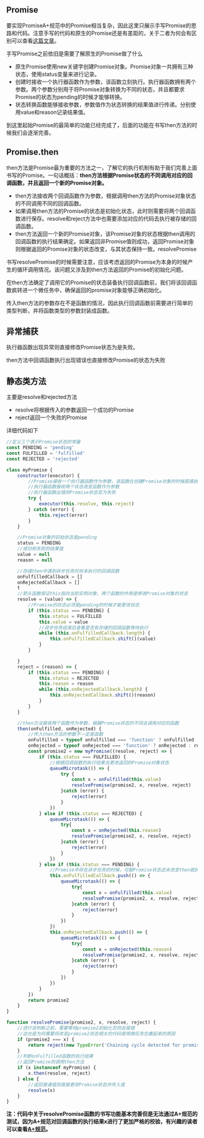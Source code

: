 ## Promise

要实现PromiseA+规范中的Promise相当复杂，因此这里只展示手写Promise的思路和代码。注意手写的代码和原生的Promise还是有差距的，关于二者为何会有区别可以查看[这篇文章](https://juejin.cn/post/6953452438300917790)。

手写Promise之前依旧是需要了解原生的Promise做了什么

- 原生Promise使用new关键字创建Promise对象。Promise对象一共拥有三种状态，使用status变量来进行记录。
- 创建时接收一个执行器函数作为参数，该函数立刻执行。执行器函数拥有两个参数。两个参数分别用于将Promise对象转换为不同的状态，并且都要求Promise的状态为pending的时候才能够转换。
- 状态转换函数能够接收参数，参数值作为状态转换的结果值进行传递。分别使用value和reason记录结果值。

到这里起始Promise的最简单的功能已经完成了，后面的功能在书写then方法的时候我们会逐渐完善。

## Promise.then

then方法是Promise最为重要的方法之一，了解它的执行机制有助于我们完善上面书写的Promise。一句话概括：**then方法根据Promise状态的不同调用对应的回调函数，并且返回一个新的Promise对象。**

- then方法接收两个回调函数作为参数，根据调用then方法的Promise对象状态的不同调用不同的回调函数。
- 如果调用then方法的Promise的状态是初始化状态，此时则需要将两个回调函数进行保存。resolve和reject方法中也需要添加对应的代码去执行被存储的回调函数。
- then方法返回一个新的Promise对象，该Promise对象的状态根据then调用的回调函数的执行结果确定。如果返回非Promise值则成功，返回Promise对象则根据返回的Promise对象的状态改变，与其状态保持一致。resolvePromise

书写resolvePromise的时候需要注意，应该考虑返回的Promise为本身的时候产生的循环调用情况。该问题又涉及到then方法返回的Promise的初始化问题。

在then方法确定了调用它的Promise的状态装备执行回调函数前，我们将该回调函数疯转进一个微任务中，确保返回的promise对象能够正确初始化。

传入then方法的参数存在不是函数的情况，因此执行回调函数前需要进行简单的类型判断，并将函数类型的参数封装成函数。

## 异常捕获

执行器函数出现异常则直接修改Promise状态为是失败。

then方法中回调函数执行出现错误也直接修改Promise的状态为失败

## 静态类方法

主要是resolve和rejected方法

- resolve将根据传入的参数返回一个成功的Promise
- reject返回一个失败的Promise

详细代码如下

```javascript
//定义三个表示Promise状态的常量
const PENDING = 'pending'
const FULFILLED = 'fulfilled'
const REJECTED = 'rejected'

class myPromise {
    constructor(executor) {
        //Promise接收一个执行器函数作为参数，该函数在创建Promise对象的时候直接执行
        //执行器函数接收两个状态改变函数作为参数
        //执行器函数出错将Promise状态变为失败
        try {
            executor(this.resolve, this.reject)
        } catch (error) {
            this.reject(error)
        }
    }

    //Promise对象的初始状态是pending
    status = PENDING
    //成功和失败的结果值
    value = null
    reason = null

    //存储then中遇到异步任务时尚未执行的回调函数
    onFulfilledCallback = []
    onRejectedCallback = []
    t
    //箭头函数保证this指向当前实例对象，两个函数的作用是修改Promise对象的状态
    resolve = (value) => {
        //Promise的状态必须是pending的时候才能更改状态
        if (this.status === PENDING) {
            this.status = FULFILLED
            this.value = value
            //异步任务结束后查看是否有存储的回调函数等待执行
            while (this.onFulfilledCallback.length) {
                this.onFulfilledCallback.shift()(value)
            }
        }

    }
    reject = (reason) => {
        if (this.status === PENDING) {
            this.status = REJECTED
            this.reason = reason
            while (this.onRejectedCallback.length) {
                this.onRejectedCallback.shift()(reason)
            }
        }
    }

    //then方法接收两个函数作为参数，根据Promise状态的不同去调用对应的函数
    then(onFulfilled, onRejected) {
        //传入then方法的参数不一定是函数
        onFulfilled = typeof onFulfilled === 'function' ? onFulfilled : value => value
        onRejected = typeof onRejected === 'function' ? onRejected : reason => {throw reason}
        const promise2 = new myPromise((resolve, reject) => {
            if (this.status === FULFILLED) {
                //根据回调函数的执行结果去更改返回的Promise对象状态
                queueMicrotask(() => {
                    try {
                        const x = onFulfilled(this.value)
                        resolvePromise(promise2, x, resolve, reject)
                    }catch (error) {
                        reject(error)
                    }
                })
            } else if (this.status === REJECTED) {
                queueMicrotask(() => {
                    try{
                        const x = onRejected(this.reason)
                        resolvePromise(promise2, x, resolve, reject)
                    }catch (error) {
                        reject(error)
                    }
                })
            } else if (this.status === PENDING) {
                //Promise中存在异步任务的时候，可能Promise状态还未改变then就执行了，此时需要then中的回调函数等待异步任务执行完成
                this.onFulfilledCallback.push(() => {
                    queueMicrotask(() => {
                        try{
                            const x = onFulfilled(this.value)
                            resolvePromise(promise2, x, resolve, reject)
                        }catch (error) {
                            reject(error)
                        }
                    })
                })
                this.onRejectedCallback.push(() => {
                    queueMicrotask(() => {
                        try{
                            const x = onRejected(this.reason)
                            resolvePromise(promise2, x, resolve, reject)
                        }catch (error) {
                            reject(error)
                        }
                    })
                })
            }
        })
        return promise2
    }
}

function resolvePromise(promise2, x, resolve, reject) {
    //进行该判断之前，需要等待promise2初始化否则会报错
    //这也是为何需要将改变promise2状态相关的代码使用微任务包裹起来的原因
    if (promise2 === x) {
        return reject(new TypeError('Chaining cycle detected for promise #<Promise>'))
    }
    //判断onFulfilled函数的执行结果
    //返回Promise则调用then方法
    if (x instanceof myPromise) {
        x.then(resolve, reject)
    } else {
        //返回普通值则直接更改Promise状态并传入值
        resolve(x)
    }
}
```

**注：代码中关于resolvePromise函数的书写功能基本完善但是无法通过A+规范的测试，因为A+规范对回调函数的执行结果x进行了更加严格的校验，有兴趣的读者可以查看[A+规范](https://promisesaplus.com/)。**

